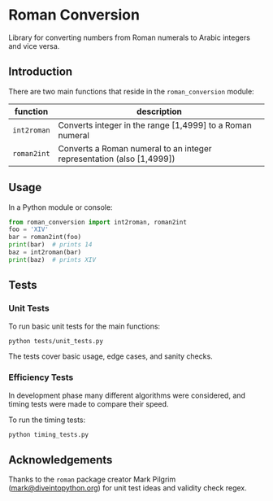 # Roman Conversion

Library for converting numbers from Roman numerals to Arabic integers and vice versa.


## Introduction

There are two main functions that reside in the `roman_conversion` module:

function | description
-------- | -----------
`int2roman` | Converts integer in the range [1,4999] to a Roman numeral
`roman2int` | Converts a Roman numeral to an integer representation (also [1,4999])

## Usage

In a Python module or console:

```python
from roman_conversion import int2roman, roman2int
foo = 'XIV'
bar = roman2int(foo)
print(bar)  # prints 14
baz = int2roman(bar)
print(baz)  # prints XIV
```

## Tests

### Unit Tests
To run basic unit tests for the main functions:
```bash
python tests/unit_tests.py
```

The tests cover basic usage, edge cases, and sanity checks.

### Efficiency Tests
In development phase many different algorithms were considered, and timing tests were made to compare their speed.

To run the timing tests:
```bash
python timing_tests.py
```

## Acknowledgements

Thanks to the `roman` package creator Mark Pilgrim (mark@diveintopython.org) 
for unit test ideas and validity check regex.













